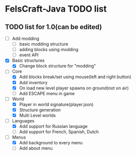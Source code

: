 # FelsCraft-Java TODO list

## TODO list for 1.0(can be edited)
- [ ] Add modding
    - [ ] basic modding structure
    - [ ] adding blocks using modding
    - [ ] event API
- [x] Basic structures
    - [x] Change block structure for "modding"
- [ ] Core
    - [x] Add blocks break/set using mouse(left and right button)
    - [x] Add inventory
    - [x] On load new level player spawns on ground(not on air)
    - [ ] Add ESCAPE menu in game
- [ ] World
    - [x] Player in world signature(player.json)
    - [x] Structure generation
    - [x] Multi Level worlds
- [ ] Languages
    - [x] Add support for Russian language
    - [ ] Add support for French, Spanish, Dutch
- [ ] Menus
    - [x] Add background to every menu
    - [ ] Add about menu